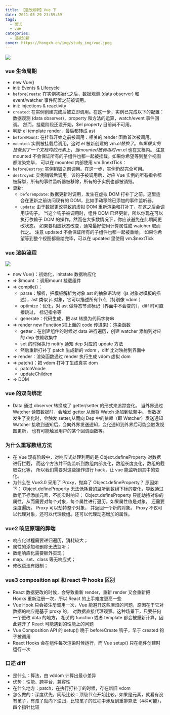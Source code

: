 ```yaml
---
title: 【温故知新】Vue 下
date: 2021-05-29 23:59:59
tags:
  - 面试
  - vue
categories:
  - 温故知新
cover: https://hongxh.cn/img/study_img/vue.jpeg
---
```


![](https://hongxh.cn/img/study_img/vue.jpeg)

### vue 生命周期
- new Vue()
- init: Events & Lifecycle
- `beforeCreate`: 在实例初始化之后，数据观测 (data observer) 和 event/watcher 事件配置之前被调用。
- init: injections & reactivity
- `created`: 在实例创建完成后被立即调用。在这一步，实例已完成以下的配置：
  数据观测 (data observer)，property 和方法的运算，watch/event 事件回调。
  然而，挂载阶段还没开始，$el property 目前尚不可用。
- 判断 el template render，最后都转成 ast
- `beforeMount`: 在挂载开始之前被调用：相关的 render 函数首次被调用。
- `mounted`: 实例被挂载后调用，这时 el 被新创建的 vm.$el 替换了。
  如果根实例挂载到了一个文档内的元素上，当 mounted 被调用时 vm.$el 也在文档内。
  注意 mounted 不会保证所有的子组件也都一起被挂载。如果你希望等到整个视图都渲染完毕，
  可以在 mounted 内部使用 vm.$nextTick：
- `beforeDestroy`: 实例销毁之前调用。在这一步，实例仍然完全可用。
- `destroyed`: 实例销毁后调用。该钩子被调用后，对应 Vue 实例的所有指令都被解绑，所有的事件监听器被移除，所有的子实例也都被销毁。
- 更新:
  - `beforeUpdate`: 数据更新时调用，发生在虚拟 DOM 打补丁之前。这里适合在更新之前访问现有的 DOM，比如手动移除已添加的事件监听器。
  - `update`: 由于数据更改导致的虚拟 DOM 重新渲染和打补丁，在这之后会调用该钩子。
    当这个钩子被调用时，组件 DOM 已经更新，所以你现在可以执行依赖于 DOM 的操作。然而在大多数情况下，你应该避免在此期间更改状态。
    如果要相应状态改变，通常最好使用计算属性或 watcher 取而代之。 注意 updated 不会保证所有的子组件也都一起被重绘。
    如果你希望等到整个视图都重绘完毕，可以在 updated 里使用 vm.$nextTick

### vue 渲染流程

![](https://hongxh.cn/img/study_img/vue_render.jpeg)

- new Vue()：初始化，initstate 数据响应化
- => $mount ：调用mount 挂载组件
- => compile()：
  - parse：解析，把模板解析为对象 ast 的抽象语法树（js 对象对模板的描述），ast 类似 js 对象，它可以描述所有节点（特别像 vdom ）
  - optimize：优化，对 ast 做静态节点标记（界面中不会变的），diff 时可直接跳过， 标记指令等
  - generate：代码生成，把 ast 转换为代码字符串
- => render  new Function(把上面的 code 传进来)：渲染函数
  - getter：在创建组件的时候对 data 进行遍历，创建 watcher 添加到对应的 dep 依赖收集中
  - set 的时候执行 notify 通知 dep 对应的 update 方法
  - 然后重新打补丁 patch 生成新的 vdom ，diff 比对映射到界面中
- => render：渲染函数通过 render 执行生成 vdom 虚拟 dom
- => patch()：把 vdom 打补丁生成真实 dom
  - patchVnode
  - updateChildren
- => DOM


### vue 的双向绑定
- Data 通过 observer 转换成了 getter/setter 的形式来追踪变化。
  当外界通过 Watcher 读取数据时，会触发 getter 从而将 Watch 添加到依赖中。
  当数据发生了变化时，会触发 setter,从而向 Dep 中的依赖（即 Watcher）发送通知
  Watcher 接收到通知后，会向外界发送通知，变化通知到外界后可能会触发视图更新，
  也有可能触发用户的某个回调函数等。


### 为什么重写数组方法
- 在 Vue 现有阶段中，对响应式处理利用的是 Object.defineProperty 对数据进行拦截，
  而这个方法并不能监听到数组内部变化，数组长度变化，数组的截取变化等，
  所以我们需要对这些操作进行 hack，让 vue 能监听到其中的变化。
- 为什么在 Vue3.0 采用了 Proxy，抛弃了 Object.defineProperty？
  原因如下：
  Object.defineProperty 无法低耗费的监听到数组下标的变化，导致通过数组下标添加元素，不能实时响应；
  Object.defineProperty 只能劫持对象的属性，从而需要对每个对象，每个属性进行遍历。如果属性值是对象，
  还需要深度遍历。 Proxy 可以劫持整个对象， 并返回一个新的对象。
  Proxy 不仅可以代理对象，还可以代理数组。还可以代理动态增加的属性。


### vue2 响应原理的弊端
- 响应化过程需要递归遍历，消耗较大；
- 属性的添加和删除无法监听；
- 数组响应化需要额外实现；
- map、set、class 等无响应式；
- 修改语法有限制；


### vue3 composition api 和 react 中 hooks 区别
- React 数据更改的时候，会导致重新 render，重新 render 又会重新把 Hooks 重新注册一次，所以 React 的上手难度更高一些
- Vue Hook 只会被注册调用一次，Vue 能避开这些麻烦的问题，原因在于它对数据的响应是基于 proxy 的，
  对数据直接代理观察。这种场景下，只要任何一个更改 data 的地方，
  相关的 function 或者 template 都会被重新计算，因此避开了 React 可能遇到的性能上的问题
- Vue Composition API 的 setup() 晚于 beforeCreate 钩子，早于 created 钩子被调用
- React Hooks 会在组件每次渲染时候运行，而 Vue setup() 只在组件创建时运行一次


### 口述 diff
- 是什么：算法，由 vddom 计算出最小差异
- 优势：性能、跨平台、兼容性
- 在什么地方：patch，在执行打补丁的时候，存在新旧 vdom  
- 怎么做的：深度优先，同级比较：顶级节点开始比较，如果是元素，就看有没有孩子，有孩子就向下递归，比较孩子的过程中涉及到重排算法（4种可能），四个指针比较
